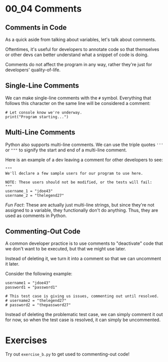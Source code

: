 # 00_04 Comments

## Comments in Code

As a quick aside from talking about variables, let's talk about comments.

Oftentimes, it's useful for developers to annotate code so that themselves or other devs can better understand what a snippet of code is doing.

Comments do not affect the program in any way, rather they're just for developers' quality-of-life.

## Single-Line Comments

We can make single-line comments with the `#` symbol. Everything that follows this character on the same line will be considered a comment:

```python3
# Let console know we're underway.
print("Program starting...")
```

## Multi-Line Comments

Python also supports multi-line comments. We can use the triple quotes `'''` or `"""` to signify the start and end of a multi-line comment.

Here is an example of a dev leaving a comment for other developers to see:

```python3
"""
We'll declare a few sample users for our program to use here.

NOTE: These users should not be modified, or the tests will fail:
"""
username_1 = "jdoe43"
username_2 = "thelegend27"
```

_Fun Fact_: These are actually just multi-line strings, but since they're not assigned to a variable, they functionally don't do anything. Thus, they are used as comments in Python.

## Commenting-Out Code

A common developer practice is to use comments to "deactivate" code that we don't want to be executed, but that we might use later.

Instead of deleting it, we turn it into a comment so that we can uncomment it later.

Consider the following example:

```python3
username1 = "jdoe43"
password1 = "password1"

# This test case is giving us issues, commenting out until resolved.
# username2 = "thelegend27"
# password2 = "thepassword27"
```

Instead of deleting the problematic test case, we can simply comment it out for now, so when the test case is resolved, it can simply be uncommented.

# Exercises

Try out `exercise_b.py` to get used to commenting-out code!
